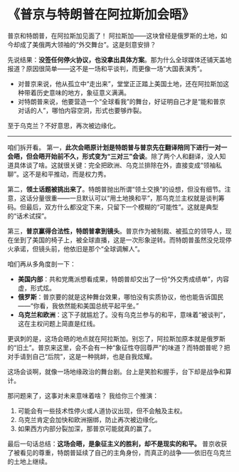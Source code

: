 # 《普京与特朗普在阿拉斯加会晤》

普京和特朗普，在阿拉斯加见面了！
阿拉斯加——这块曾经是俄罗斯的土地，如今却成了美俄两大领袖的“外交舞台”。这是刻意安排？

先说结果：**没签任何停火协议，也没拿出具体方案**。那为什么全球媒体还铺天盖地报道？原因很简单——这不是一场和平谈判，而更像一场“大国表演秀”。

* 对普京来说，他从孤立中“走出来”，堂堂正正踏上美国土地，还在阿拉斯加这种带着历史意味的地方，象征意义满满。
* 对特朗普来说，他要营造一个“全球看我”的舞台，好证明自己才是“能和普京对话的人”，哪怕内容空洞，形式也要够炸裂。

至于乌克兰？不好意思，再次被边缘化。

---

咱们拆开看。
第一，**此次会晤原计划是特朗普与普京先在翻译陪同下进行一对一会晤，但会晤开始前不久，形式变为“三对三”会谈**。除了两个人和翻译，没人知道具体谈了啥。这就很关键：完全把欧洲、乌克兰排除在外，直接变成“领袖私聊”。这不是和平推动，而是权力秀。

第二，**领土话题被挑出来了**。特朗普抛出所谓“领土交换”的设想，但没有细节。注意，这话分量很重——一旦默认可以“用土地换和平”，那乌克兰主权就是谈判筹码。但最后，双方什么都没定下来，只留下一个模糊的“可能性”。这就是典型的“话术试探”。

第三，**普京赢得合法性，特朗普拿到镜头**。普京作为被制裁、被孤立的领导人，现在坐到了美国的椅子上，被全球直播，这是一次形象逆转。而特朗普虽然没兑现停火承诺，但镜头前，他依旧是那个“全球调解人”。


咱们再从多角度剖一下：

* **美国内部**：共和党鹰派想看成果，特朗普却交出了一份“外交秀成绩单”，内容虚，形式炫。
* **俄罗斯**：普京要的就是这种舞台效果，哪怕没有实质协议，他也能告诉国民——“你看，我依然能和美国总统平起平坐。”
* **乌克兰和欧洲**：这下子就尴尬了。没有乌克兰参与的和平，意味着“被谈判”，这在主权问题上简直是红线。


更讽刺的是，这场会晤的地点就在阿拉斯加。别忘了，阿拉斯加原本就是俄罗斯的“旧土”。普京来这里，会不会有一种“象征性夺回尊严”的味道？而特朗普呢？把对手请到自己“后院”，这是一种挑衅，也是自我炫耀。

这场会谈啊，就像一场地缘政治的舞台剧。台上是笑脸和握手，台下却是战争和算计。


那问题来了，这事对未来意味着啥？
我给你三个推演：

1. 可能会有一些技术性停火或人道协议出现，但不会触及主权。
2. 乌克兰肯定会加快和欧洲捆绑，防止再次被边缘化。
3. 如果西方内部分裂加深，那普京可能就真的赢了。


最后一句话总结：**这场会晤，是象征主义的胜利，却不是现实的和平。**
普京收获了被看见的尊重，特朗普延续了自己的主角身份，而真正的战争——依旧在乌克兰的土地上继续。
